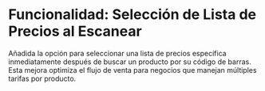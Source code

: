 # Funcionalidad: Selección de Lista de Precios al Escanear

Añadida la opción para seleccionar una lista de precios específica inmediatamente después de buscar un producto por su código de barras. Esta mejora optimiza el flujo de venta para negocios que manejan múltiples tarifas por producto. 